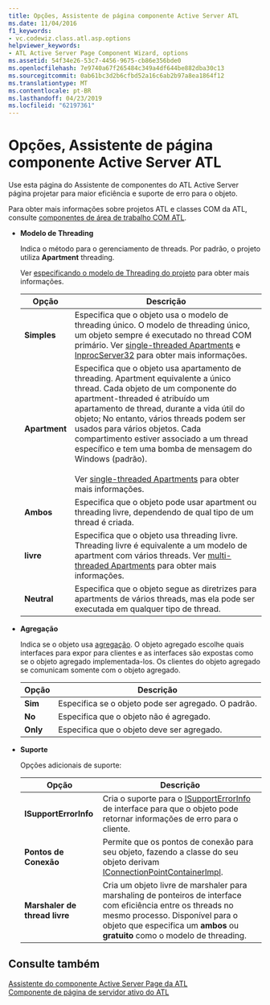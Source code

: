 ```yaml
---
title: Opções, Assistente de página componente Active Server ATL
ms.date: 11/04/2016
f1_keywords:
- vc.codewiz.class.atl.asp.options
helpviewer_keywords:
- ATL Active Server Page Component Wizard, options
ms.assetid: 54f34e26-53c7-4456-9675-cb86e356bde0
ms.openlocfilehash: 7e9740a67f265484c349a4df644be882dba30c13
ms.sourcegitcommit: 0ab61bc3d2b6cfbd52a16c6ab2b97a8ea1864f12
ms.translationtype: MT
ms.contentlocale: pt-BR
ms.lasthandoff: 04/23/2019
ms.locfileid: "62197361"
---
```

# <a name="options-atl-active-server-page-component-wizard"></a>Opções, Assistente de página componente Active Server ATL

Use esta página do Assistente de componentes do ATL Active Server página projetar para maior eficiência e suporte de erro para o objeto.

Para obter mais informações sobre projetos ATL e classes COM da ATL, consulte [componentes de área de trabalho COM ATL](../../atl/atl-com-desktop-components.md).

- **Modelo de Threading**

   Indica o método para o gerenciamento de threads. Por padrão, o projeto utiliza **Apartment** threading.

   Ver [especificando o modelo de Threading do projeto](../../atl/specifying-the-threading-model-for-a-project-atl.md) para obter mais informações.

   |Opção|Descrição|
   |------------|-----------------|
   |**Simples**|Especifica que o objeto usa o modelo de threading único. O modelo de threading único, um objeto sempre é executado no thread COM primário. Ver [single-threaded Apartments](/windows/desktop/com/single-threaded-apartments) e [InprocServer32](/windows/desktop/com/inprocserver32) para obter mais informações.|
   |**Apartment**|Especifica que o objeto usa apartamento de threading. Apartment equivalente a único thread. Cada objeto de um componente do apartment-threaded é atribuído um apartamento de thread, durante a vida útil do objeto; No entanto, vários threads podem ser usados para vários objetos. Cada compartimento estiver associado a um thread específico e tem uma bomba de mensagem do Windows (padrão).<br /><br /> Ver [single-threaded Apartments](/windows/desktop/com/single-threaded-apartments) para obter mais informações.|
   |**Ambos**|Especifica que o objeto pode usar apartment ou threading livre, dependendo de qual tipo de um thread é criada.|
   |**livre**|Especifica que o objeto usa threading livre. Threading livre é equivalente a um modelo de apartment com vários threads. Ver [multi-threaded Apartments](/windows/desktop/com/multithreaded-apartments) para obter mais informações.|
   |**Neutral**|Especifica que o objeto segue as diretrizes para apartments de vários threads, mas ela pode ser executada em qualquer tipo de thread.|

- **Agregação**

   Indica se o objeto usa [agregação](/windows/desktop/com/aggregation). O objeto agregado escolhe quais interfaces para expor para clientes e as interfaces são expostas como se o objeto agregado implementada-los. Os clientes do objeto agregado se comunicam somente com o objeto agregado.

   |Opção|Descrição|
   |------------|-----------------|
   |**Sim**|Especifica se o objeto pode ser agregado. O padrão.|
   |**No**|Especifica que o objeto não é agregado.|
   |**Only**|Especifica que o objeto deve ser agregado.|

- **Suporte**

   Opções adicionais de suporte:

   |Opção|Descrição|
   |------------|-----------------|
   |**ISupportErrorInfo**|Cria o suporte para o [ISupportErrorInfo](../../atl/reference/isupporterrorinfoimpl-class.md) de interface para que o objeto pode retornar informações de erro para o cliente.|
   |**Pontos de Conexão**|Permite que os pontos de conexão para seu objeto, fazendo a classe do seu objeto derivam [IConnectionPointContainerImpl](../../atl/reference/iconnectionpointcontainerimpl-class.md).|
   |**Marshaler de thread livre**|Cria um objeto livre de marshaler para marshaling de ponteiros de interface com eficiência entre os threads no mesmo processo. Disponível para o objeto que especifica um **ambos** ou **gratuito** como o modelo de threading.|

## <a name="see-also"></a>Consulte também

[Assistente do componente Active Server Page da ATL](../../atl/reference/atl-active-server-page-component-wizard.md)<br/>
[Componente de página de servidor ativo do ATL](../../atl/reference/adding-an-atl-active-server-page-component.md)
